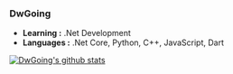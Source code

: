 ### DwGoing

-  **Learning :** .Net Development
-  **Languages :** .Net Core, Python, C++, JavaScript, Dart

[![DwGoing's github stats](https://github-readme-stats.vercel.app/api?username=Dwgoing)](https://github.com/anuraghazra/github-readme-stats)

